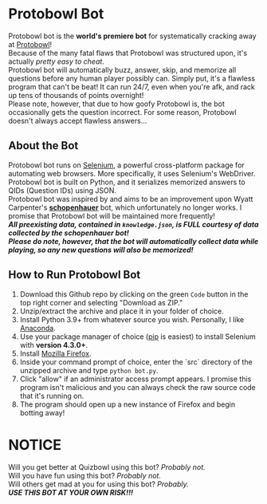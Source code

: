 # Protobowl Bot
Protobowl bot is the **world's premiere bot** for systematically cracking away at [Protobowl](https://protobowl.com/)! <br>
Because of the many fatal flaws that Protobowl was structured upon, it's actually *pretty easy to cheat*. <br>
Protobowl bot will automatically buzz, answer, skip, and memorize all questions before any human player possibly can.
Simply put, it's a flawless program that can't be beat! It can run 24/7, even when you're afk, and rack up tens of thousands of points overnight! <br>
Please note, however, that due to how goofy Protobowl is, the bot occasionally gets the question incorrect.
For some reason, Protobowl doesn't always accept flawless answers...

## About the Bot
Protobowl bot runs on [Selenium](https://www.selenium.dev/), a powerful cross-platform package for automating web browsers. More specifically, it uses Selenium's WebDriver. <br>
Protobowl bot is built on Python, and it serializes memorized answers to QIDs (Question IDs) using JSON. <br>
Protobowl bot was inspired by and aims to be an improvement upon Wyatt Carpenter's **[schopenhauer](https://github.com/wyattscarpenter/schopenhauer)** bot,
which unfortunately no longer works. I promise that Protobowl bot will be maintained more frequently! <br>
***All preexisting data, contained in `knowledge.json`, is FULL courtesy of data collected by the schopenhauer bot!*** <br>
***Please do note, however, that the bot will automatically collect data while playing, so any new questions will also be memorized!***

## How to Run Protobowl Bot
<ol>
<li> Download this Github repo by clicking on the green <code>Code</code> button in the top right corner and selecting "Download as ZIP." </li>
<li> Unzip/extract the archive and place it in your folder of choice. </li>
<li> Install Python 3.9+ from whatever source you wish. Personally, I like <a href="https://www.anaconda.com/products/distribution" target="_blank">Anaconda</a>. </li>
<li> Use your package manager of choice (<a href="https://pip.pypa.io/en/stable/cli/pip_download/" target="_blank">pip</a> is easiest) to install Selenium with <b>version 4.3.0+</b>. </li>
<li> Install <a href="https://www.mozilla.org/en-US/firefox/new/" target="_blank">Mozilla Firefox</a>. </li>
<li> Inside your command prompt of choice, enter the `src` directory of the unzipped archive and type <code>python bot.py</code>. </li>
<li> Click "allow" if an administrator access prompt appears. I promise this program isn't malicious and you can always check the raw source code that it's running on. </li>
<li> The program should open up a new instance of Firefox and begin botting away! </li>
</ol>

# NOTICE
Will you get better at Quizbowl using this bot? *Probably not.* <br>
Will you have fun using this bot? *Probably not.* <br>
Will others get mad at you for using this bot? *Probably.* <br>
***USE THIS BOT AT YOUR OWN RISK!!!***